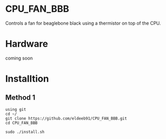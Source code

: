 # CPU_FAN_BBB
 Controls a fan for beaglebone black using a thermistor on top of the CPU.
# Hardware
coming soon
 
# Installtion 
## Method 1
```
using git
cd ~/
git clone https://github.com/eldeeb91/CPU_FAN_BBB.git
cd CPU_FAN_BBB

sudo ./install.sh
```

